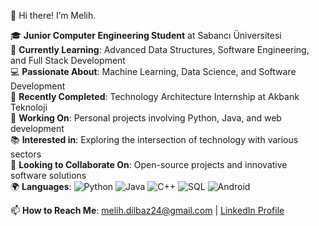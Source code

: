 👋 Hi there! I’m Melih.

🎓 **Junior Computer Engineering Student** at Sabancı Üniversitesi  
🌱 **Currently Learning**: Advanced Data Structures, Software Engineering, and Full Stack Development  
💻 **Passionate About**: Machine Learning, Data Science, and Software Development  
💼 **Recently Completed**: Technology Architecture Internship at Akbank Teknoloji  
🔭 **Working On**: Personal projects involving Python, Java, and web development  
📚 **Interested in**: Exploring the intersection of technology with various sectors  
🚀 **Looking to Collaborate On**: Open-source projects and innovative software solutions  
🌍 **Languages**:
![Python](https://img.shields.io/badge/-Python-3776AB?style=flat-square&logo=Python&logoColor=white)
![Java](https://img.shields.io/badge/-Java-007396?style=flat-square&logo=Java&logoColor=white)
![C++](https://img.shields.io/badge/-C++-00599C?style=flat-square&logo=cplusplus&logoColor=white)
![SQL](https://img.shields.io/badge/-SQL-4479A1?style=flat-square&logo=MySQL&logoColor=white)
![Android](https://img.shields.io/badge/-Android-3DDC84?style=flat-square&logo=Android&logoColor=white)

📫 **How to Reach Me**: [melih.dilbaz24@gmail.com](mailto:melih.dilbaz24@gmail.com) | [LinkedIn Profile](https://www.linkedin.com/in/melih-dilbaz/)
